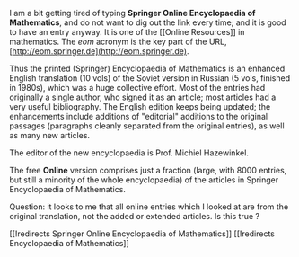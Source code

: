 I am a bit getting tired of typing **Springer Online Encyclopaedia of Mathematics**, and do not want to dig out the link every time; and it is good to have an entry anyway. It is one of the [[Online Resources]] in mathematics. The *eom* acronym is the key part of the URL, [http://eom.springer.de](http://eom.springer.de).

Thus the printed (Springer) Encyclopaedia of Mathematics is an enhanced English translation (10 vols) of the Soviet version in Russian (5 vols, finished in 1980s), which was a huge collective effort.  Most of the entries had originally a single author, who signed it as an article; most articles had a very useful bibliography. The English edition keeps being updated; the enhancements include additions of "editorial" additions to the original passages (paragraphs cleanly separated from the original entries), as well as many new articles. 

The editor of the new encyclopaedia is Prof. Michiel Hazewinkel. 

The free **Online** version comprises just a fraction (large, with 8000 entries, but still a minority of the whole encyclopaedia) of the articles in Springer Encyclopaedia of Mathematics. 

Question: it looks to me that all online entries which I looked at are from the original translation, not the added or extended articles. Is this true ?

[[!redirects Springer Online Encyclopaedia of Mathematics]]
[[!redirects Encyclopaedia of Mathematics]]